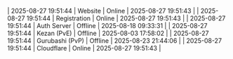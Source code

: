 | 2025-08-27 19:51:44 | Website | Online | 2025-08-27 19:51:43 |
| 2025-08-27 19:51:44 | Registration | Online | 2025-08-27 19:51:43 |
| 2025-08-27 19:51:44 | Auth Server | Offline | 2025-08-18 09:33:31 |
| 2025-08-27 19:51:44 | Kezan (PvE) | Offline | 2025-08-03 17:58:02 |
| 2025-08-27 19:51:44 | Gurubashi (PvP) | Offline | 2025-08-23 21:44:06 |
| 2025-08-27 19:51:44 | Cloudflare | Online | 2025-08-27 19:51:43 |
